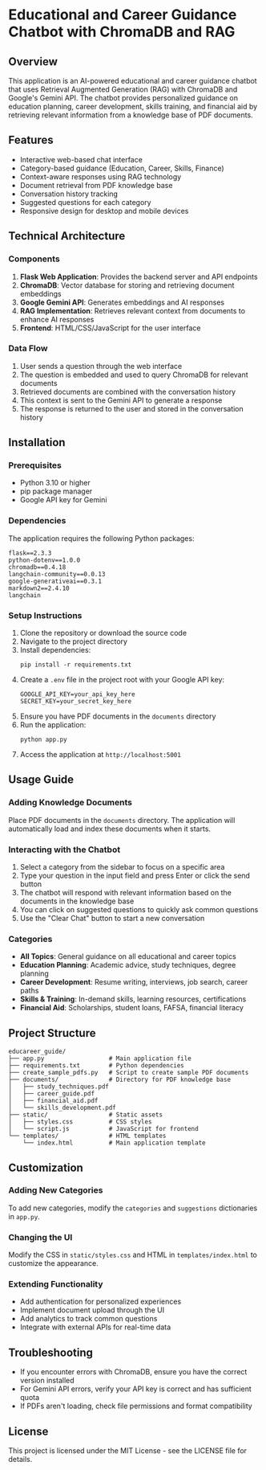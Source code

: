 # Educational and Career Guidance Chatbot with ChromaDB and RAG

## Overview
This application is an AI-powered educational and career guidance chatbot that uses Retrieval Augmented Generation (RAG) with ChromaDB and Google's Gemini API. The chatbot provides personalized guidance on education planning, career development, skills training, and financial aid by retrieving relevant information from a knowledge base of PDF documents.

## Features
- Interactive web-based chat interface
- Category-based guidance (Education, Career, Skills, Finance)
- Context-aware responses using RAG technology
- Document retrieval from PDF knowledge base
- Conversation history tracking
- Suggested questions for each category
- Responsive design for desktop and mobile devices

## Technical Architecture

### Components
1. **Flask Web Application**: Provides the backend server and API endpoints
2. **ChromaDB**: Vector database for storing and retrieving document embeddings
3. **Google Gemini API**: Generates embeddings and AI responses
4. **RAG Implementation**: Retrieves relevant context from documents to enhance AI responses
5. **Frontend**: HTML/CSS/JavaScript for the user interface

### Data Flow
1. User sends a question through the web interface
2. The question is embedded and used to query ChromaDB for relevant documents
3. Retrieved documents are combined with the conversation history
4. This context is sent to the Gemini API to generate a response
5. The response is returned to the user and stored in the conversation history

## Installation

### Prerequisites
- Python 3.10 or higher
- pip package manager
- Google API key for Gemini

### Dependencies
The application requires the following Python packages:
```
flask==2.3.3
python-dotenv==1.0.0
chromadb==0.4.18
langchain-community==0.0.13
google-generativeai==0.3.1
markdown2==2.4.10
langchain
```

### Setup Instructions
1. Clone the repository or download the source code
2. Navigate to the project directory
3. Install dependencies:
   ```
   pip install -r requirements.txt
   ```
4. Create a `.env` file in the project root with your Google API key:
   ```
   GOOGLE_API_KEY=your_api_key_here
   SECRET_KEY=your_secret_key_here
   ```
5. Ensure you have PDF documents in the `documents` directory
6. Run the application:
   ```
   python app.py
   ```
7. Access the application at `http://localhost:5001`

## Usage Guide

### Adding Knowledge Documents
Place PDF documents in the `documents` directory. The application will automatically load and index these documents when it starts.

### Interacting with the Chatbot
1. Select a category from the sidebar to focus on a specific area
2. Type your question in the input field and press Enter or click the send button
3. The chatbot will respond with relevant information based on the documents in the knowledge base
4. You can click on suggested questions to quickly ask common questions
5. Use the "Clear Chat" button to start a new conversation

### Categories
- **All Topics**: General guidance on all educational and career topics
- **Education Planning**: Academic advice, study techniques, degree planning
- **Career Development**: Resume writing, interviews, job search, career paths
- **Skills & Training**: In-demand skills, learning resources, certifications
- **Financial Aid**: Scholarships, student loans, FAFSA, financial literacy

## Project Structure
```
educareer_guide/
├── app.py                  # Main application file
├── requirements.txt        # Python dependencies
├── create_sample_pdfs.py   # Script to create sample PDF documents
├── documents/              # Directory for PDF knowledge base
│   ├── study_techniques.pdf
│   ├── career_guide.pdf
│   ├── financial_aid.pdf
│   └── skills_development.pdf
├── static/                 # Static assets
│   ├── styles.css          # CSS styles
│   └── script.js           # JavaScript for frontend
└── templates/              # HTML templates
    └── index.html          # Main application template
```

## Customization

### Adding New Categories
To add new categories, modify the `categories` and `suggestions` dictionaries in `app.py`.

### Changing the UI
Modify the CSS in `static/styles.css` and HTML in `templates/index.html` to customize the appearance.

### Extending Functionality
- Add authentication for personalized experiences
- Implement document upload through the UI
- Add analytics to track common questions
- Integrate with external APIs for real-time data

## Troubleshooting
- If you encounter errors with ChromaDB, ensure you have the correct version installed
- For Gemini API errors, verify your API key is correct and has sufficient quota
- If PDFs aren't loading, check file permissions and format compatibility

## License
This project is licensed under the MIT License - see the LICENSE file for details.
